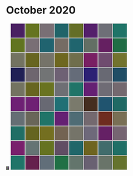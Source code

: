 # October 2020
![october puzzle](./october_puzzle.png)
![october puzzle image zoomed in](./october_puzzle_zoom.png)
